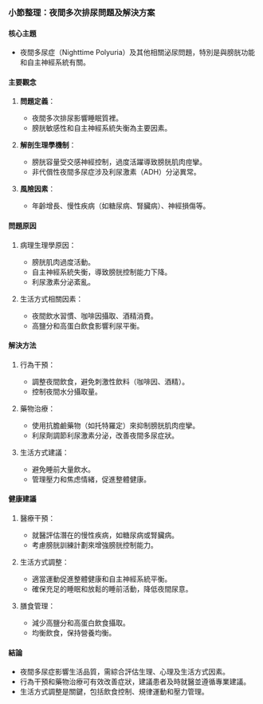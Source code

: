 ### 小節整理：夜間多次排尿問題及解決方案

#### 核心主題
- 夜間多尿症（Nighttime Polyuria）及其他相關泌尿問題，特別是與膀胱功能和自主神經系統有關。

#### 主要觀念
1. **問題定義**：
   - 夜間多次排尿影響睡眠質裡。
   - 膀胱敏感性和自主神經系統失衡為主要因素。

2. **解剖生理學機制**：
   - 膀胱容量受交感神經控制，過度活躍導致膀胱肌肉痙攣。
   - 非代償性夜間多尿症涉及利尿激素（ADH）分泌異常。

3. **風險因素**：
   - 年齡增長、慢性疾病（如糖尿病、腎臟病）、神經損傷等。

#### 問題原因
1. 病理生理學原因：
   - 膀胱肌肉過度活動。
   - 自主神經系統失衡，導致膀胱控制能力下降。
   - 利尿激素分泌紊亂。

2. 生活方式相關因素：
   - 夜間飲水習慣、咖啡因攝取、酒精消費。
   - 高鹽分和高蛋白飲食影響利尿平衡。

#### 解決方法
1. 行為干預：
   - 調整夜間飲食，避免刺激性飲料（咖啡因、酒精）。
   - 控制夜間水分攝取量。

2. 藥物治療：
   - 使用抗膽鹼藥物（如托特羅定）來抑制膀胱肌肉痙攣。
   - 利尿劑調節利尿激素分泌，改善夜間多尿症狀。

3. 生活方式建議：
   - 避免睡前大量飲水。
   - 管理壓力和焦虑情緒，促進整體健康。

#### 健康建議
1. 醫療干預：
   - 就醫評估潛在的慢性疾病，如糖尿病或腎臟病。
   - 考慮膀胱訓練計劃來增強膀胱控制能力。

2. 生活方式調整：
   - 適當運動促進整體健康和自主神經系統平衡。
   - 確保充足的睡眠和放鬆的睡前活動，降低夜間尿意。

3. 膳食管理：
   - 減少高鹽分和高蛋白飲食攝取。
   - 均衡飲食，保持營養均衡。

#### 結論
- 夜間多尿症影響生活品質，需綜合評估生理、心理及生活方式因素。
- 行為干預和藥物治療可有效改善症狀，建議患者及時就醫並遵循專業建議。
- 生活方式調整是關鍵，包括飲食控制、規律運動和壓力管理。